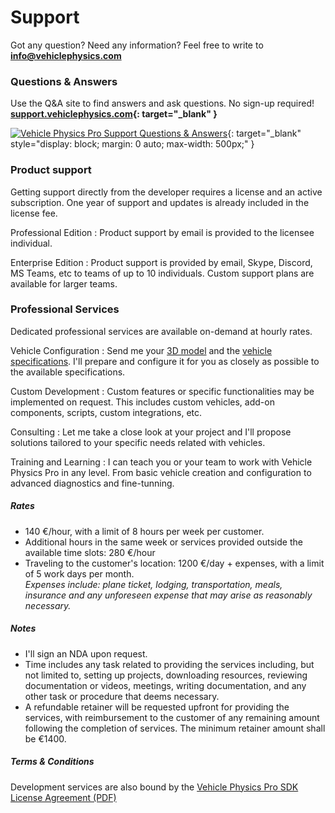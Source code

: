 # Support

Got any question? Need any information? Feel free to write to **[info@vehiclephysics.com](mailto:info@vehiclephysics.com)**

### Questions & Answers

Use the Q&A site to find answers and ask questions. No sign-up required! **[support.vehiclephysics.com](https://support.vehiclephysics.com){: target="_blank" }**

[![Vehicle Physics Pro Support Questions & Answers](/img/vpp-support-qa-site.png "Vehicle Physics Pro Community Support Questions & Answers")](https://support.vehiclephysics.com){: target="_blank" style="display: block; margin: 0 auto; max-width: 500px;" }


### Product support

Getting support directly from the developer requires a license and an active subscription.
One year of support and updates is already included in the license fee.

Professional Edition
:	Product support by email is provided to the licensee individual.

Enterprise Edition
:	Product support is provided by email, Skype, Discord, MS Teams, etc to teams of up to 10
	individuals. Custom support plans are available for larger teams.

### Professional Services

Dedicated professional services are available on-demand at hourly rates.

Vehicle Configuration
:	Send me your [3D model](/user-guide/3d-models) and the [vehicle specifications](/advanced/configuring-realistic-vehicles/).
	I'll prepare and configure it for you as closely as possible to the available specifications.

Custom Development
:	Custom features or specific functionalities may be implemented on request. This includes custom
	vehicles, add-on components, scripts, custom integrations, etc.

Consulting
:	Let me take a close look at your project and I'll propose solutions tailored to your specific
	needs related with vehicles.

Training and Learning
:	I can teach you or your team to work with Vehicle Physics Pro in any level. From basic vehicle
	creation and configuration to advanced diagnostics and fine-tunning.

##### Rates

- 140 €/hour, with a limit of 8 hours per week per customer.
- Additional hours in the same week or services provided outside the available time slots: 280 €/hour
- Traveling to the customer's location: 1200 €/day + expenses, with a limit of 5 work days per month.<br>
	_Expenses include: plane ticket, lodging, transportation, meals, insurance and any unforeseen
	expense that may arise as reasonably necessary._

##### Notes

- I'll sign an NDA upon request.
- Time includes any task related to providing the services including, but not limited to, setting up
	projects, downloading resources, reviewing documentation or videos, meetings, writing
	documentation, and any other task or procedure that deems necessary.
- A refundable retainer will be requested upfront for providing the services, with reimbursement
	to the customer of any remaining amount following the completion of services. The minimum
	retainer amount shall be €1400.

##### Terms & Conditions

Development services are also bound by the [Vehicle Physics Pro SDK License Agreement (PDF)](/Vehicle%20Physics%20Pro%20SDK%20License%20Agreement.pdf)
